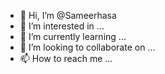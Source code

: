 - 👋 Hi, I’m @Sameerhasa
- 👀 I’m interested in ...
- 🌱 I’m currently learning ...
- 💞️ I’m looking to collaborate on ...
- 📫 How to reach me ...

<!---
dilsad shah instagram/Sameerhasa is a ✨ special ✨ repository because its `README.md` (this file) appears on your GitHub profile.
You can click the Preview link to take a look at your changes.
--->
